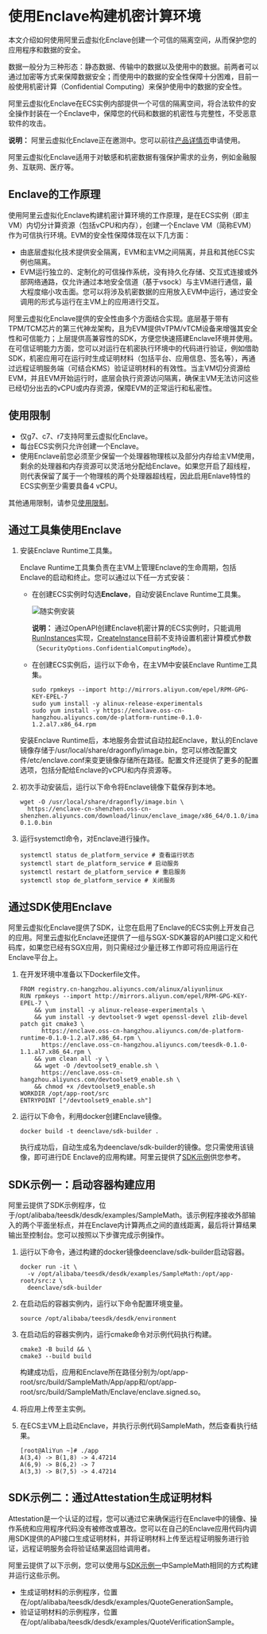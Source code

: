 # 使用Enclave构建机密计算环境

本文介绍如何使用阿里云虚拟化Enclave创建一个可信的隔离空间，从而保护您的应用程序和数据的安全。

数据一般分为三种形态：静态数据、传输中的数据以及使用中的数据。前两者可以通过加密等方式来保障数据安全；而使用中的数据的安全性保障十分困难，目前一般使用机密计算（Confidential Computing）来保护使用中的数据的安全性。

阿里云虚拟化Enclave在ECS实例内部提供一个可信的隔离空间，将合法软件的安全操作封装在一个Enclave中，保障您的代码和数据的机密性与完整性，不受恶意软件的攻击。

**说明：** 阿里云虚拟化Enclave正在邀测中。您可以前往[产品详情页](https://www.aliyun.com/daily-act/ecs/aliyun-enclave)申请使用。

阿里云虚拟化Enclave适用于对敏感和机密数据有强保护需求的业务，例如金融服务、互联网、医疗等。

## Enclave的工作原理

使用阿里云虚拟化Enclave构建机密计算环境的工作原理，是在ECS实例（即主VM）内切分计算资源（包括vCPU和内存），创建一个Enclave VM（简称EVM）作为可信执行环境。EVM的安全性保障体现在以下几方面：

-   由底层虚拟化技术提供安全隔离，EVM和主VM之间隔离，并且和其他ECS实例也隔离。
-   EVM运行独立的、定制化的可信操作系统，没有持久化存储、交互式连接或外部网络通路，仅允许通过本地安全信道（基于vsock）与主VM进行通信，最大程度缩小攻击面。您可以将涉及机密数据的应用放入EVM中运行，通过安全调用的形式与运行在主VM上的应用进行交互。

阿里云虚拟化Enclave提供的安全性由多个方面结合实现。底层基于带有TPM/TCM芯片的第三代神龙架构，且为EVM提供vTPM/vTCM设备来增强其安全性和可信能力；上层提供高兼容性的SDK，方便您快速搭建Enclave环境并使用。在可信证明能力方面，您可以对运行在机密执行环境中的代码进行验证，例如借助SDK，机密应用可在运行时生成证明材料（包括平台、应用信息、签名等），再通过远程证明服务端（可结合KMS）验证证明材料的有效性。当主VM切分资源给EVM，并且EVM开始运行时，底层会执行资源访问隔离，确保主VM无法访问这些已经切分出去的vCPU或内存资源，保障EVM的正常运行和私密性。

## 使用限制

-   仅g7、c7、r7支持阿里云虚拟化Enclave。
-   每台ECS实例只允许创建一个Enclave。
-   使用Enclave前您必须至少保留一个处理器物理核以及部分内存给主VM使用，剩余的处理器和内存资源可以灵活地分配给Enclave。如果您开启了超线程，则代表保留了属于一个物理核的两个处理器超线程，因此启用Enlave特性的ECS实例至少需要具备4 vCPU。

其他通用限制，请参见[使用限制](/intl.zh-CN/产品简介/使用限制.md)。

## 通过工具集使用Enclave

1.  安装Enclave Runtime工具集。

    Enclave Runtime工具集负责在主VM上管理Enclave的生命周期，包括Enclave的启动和终止。您可以通过以下任一方式安装：

    -   在创建ECS实例时勾选**Enclave**，自动安装Enclave Runtime工具集。

        ![随实例安装](https://static-aliyun-doc.oss-accelerate.aliyuncs.com/assets/img/zh-CN/9345962161/p240198.png)

        **说明：** 通过OpenAPI创建Enclave机密计算的ECS实例时，只能调用[RunInstances](/intl.zh-CN/API参考/实例/RunInstances.md)实现，[CreateInstance](/intl.zh-CN/API参考/实例/CreateInstance.md)目前不支持设置机密计算模式参数（`SecurityOptions.ConfidentialComputingMode`）。

    -   在创建ECS实例后，运行以下命令，在主VM中安装Enclave Runtime工具集。

        ```
        sudo rpmkeys --import http://mirrors.aliyun.com/epel/RPM-GPG-KEY-EPEL-7
        sudo yum install -y alinux-release-experimentals
        sudo yum install -y https://enclave.oss-cn-hangzhou.aliyuncs.com/de-platform-runtime-0.1.0-1.2.al7.x86_64.rpm
        ```

    安装Enclave Runtime后，本地服务会尝试自动拉起Enclave，默认的Enclave镜像存储于/usr/local/share/dragonfly/image.bin，您可以修改配置文件/etc/enclave.conf来变更镜像存储所在路径。配置文件还提供了更多的配置选项，包括分配给Enclave的vCPU和内存资源等。

2.  初次手动安装后，运行以下命令将Enclave镜像下载保存到本地。

    ```
    wget -O /usr/local/share/dragonfly/image.bin \
      https://enclave-cn-shenzhen.oss-cn-shenzhen.aliyuncs.com/download/linux/enclave_image/x86_64/0.1.0/image-0.1.0.bin
    ```

3.  运行systemctl命令，对Enclave进行操作。

    ```
    systemctl status de_platform_service # 查看运行状态
    systemctl start de_platform_service # 启动服务
    systemctl restart de_platform_service # 重启服务
    systemctl stop de_platform_service # 关闭服务
    ```


## 通过SDK使用Enclave

阿里云虚拟化Enclave提供了SDK，让您在启用了Enclave的ECS实例上开发自己的应用。阿里云虚拟化Enclave还提供了一组与SGX-SDK兼容的API接口定义和代码库，如果您已经有SGX应用，则只需经过少量迁移工作即可将应用运行在Enclave平台上。

1.  在开发环境中准备以下Dockerfile文件。

    ```
    FROM registry.cn-hangzhou.aliyuncs.com/alinux/aliyunlinux
    RUN rpmkeys --import http://mirrors.aliyun.com/epel/RPM-GPG-KEY-EPEL-7 \
        && yum install -y alinux-release-experimentals \
        && yum install -y devtoolset-9 wget openssl-devel zlib-devel patch git cmake3 \
          https://enclave.oss-cn-hangzhou.aliyuncs.com/de-platform-runtime-0.1.0-1.2.al7.x86_64.rpm \
          https://enclave.oss-cn-hangzhou.aliyuncs.com/teesdk-0.1.0-1.1.al7.x86_64.rpm \
        && yum clean all -y \
        && wget -O /devtoolset9_enable.sh \
          https://enclave.oss-cn-hangzhou.aliyuncs.com/devtoolset9_enable.sh \
        && chmod +x /devtoolset9_enable.sh
    WORKDIR /opt/app-root/src
    ENTRYPOINT ["/devtoolset9_enable.sh"]
    ```

2.  运行以下命令，利用docker创建Enclave镜像。

    ```
    docker build -t deenclave/sdk-builder .
    ```

    执行成功后，自动生成名为deenclave/sdk-builder的镜像。您只需使用该镜像，即可进行DE Enclave的应用构建。阿里云提供了[SDK示例](#section_gem_b9o_bg2)供您参考。


## SDK示例一：启动容器构建应用

阿里云提供了SDK示例程序，位于/opt/alibaba/teesdk/desdk/examples/SampleMath。该示例程序接收外部输入的两个平面坐标点，并在Enclave内计算两点之间的直线距离，最后将计算结果输出至控制台。您可以按照以下步骤完成示例操作。

1.  运行以下命令，通过构建的docker镜像deenclave/sdk-builder启动容器。

    ```
    docker run -it \
      -v /opt/alibaba/teesdk/desdk/examples/SampleMath:/opt/app-root/src:z \
      deenclave/sdk-builder
    ```

2.  在启动后的容器实例内，运行以下命令配置环境变量。

    ```
    source /opt/alibaba/teesdk/desdk/environment
    ```

3.  在启动后的容器实例内，运行cmake命令对示例代码执行构建。

    ```
    cmake3 -B build && \
    cmake3 --build build
    ```

    构建成功后，应用和Enclave所在路径分别为/opt/app-root/src/build/SampleMath/App/app和/opt/app-root/src/build/SampleMath/Enclave/enclave.signed.so。

4.  将应用上传至主实例。

5.  在ECS主VM上启动Enclave，并执行示例代码SampleMath，然后查看执行结果。

    ```
    [root@AliYun ~]# ./app
    A(3,4) -> B(1,8) -> 4.47214
    A(6,9) -> B(6,2) -> 7
    A(3,3) -> B(7,5) -> 4.47214
    ```


## SDK示例二：通过Attestation生成证明材料

Attestation是一个认证的过程，您可以通过它来确保运行在Enclave中的镜像、操作系统和应用程序代码没有被修改或篡改。您可以在自己的Enclave应用代码内调用SDK提供的API接口生成证明材料，并将证明材料上传至远程证明服务进行验证，远程证明服务会将验证结果返回给调用者。

阿里云提供了以下示例，您可以使用与[SDK示例一](#section_gem_b9o_bg2)中SampleMath相同的方式构建并运行这些示例。

-   生成证明材料的示例程序，位置在/opt/alibaba/teesdk/desdk/examples/QuoteGenerationSample。
-   验证证明材料的示例程序，位置在/opt/alibaba/teesdk/desdk/examples/QuoteVerificationSample。

